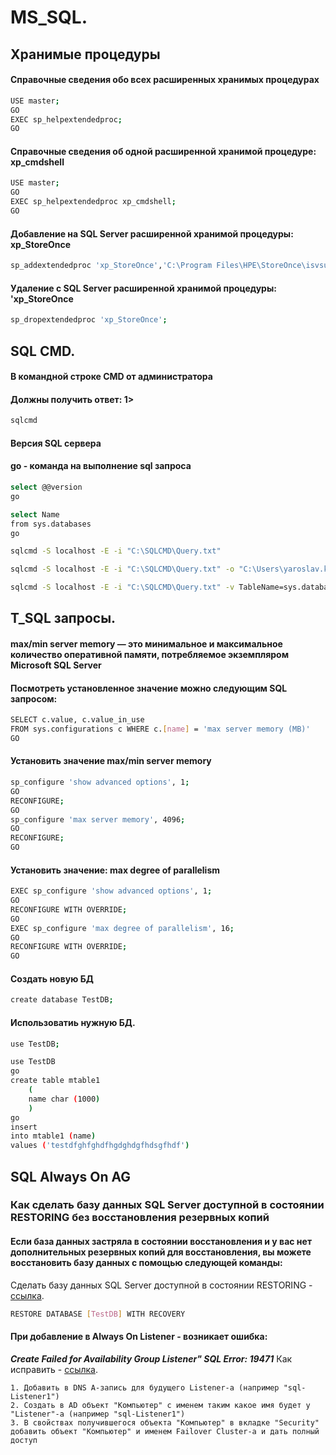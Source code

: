# MS_SQL.

## Хранимые процедуры

#### Справочные сведения обо всех расширенных хранимых процедурах
```bash
USE master;  
GO  
EXEC sp_helpextendedproc;  
GO
```

#### Справочные сведения об одной расширенной хранимой процедуре: xp_cmdshell
```bash
USE master;  
GO  
EXEC sp_helpextendedproc xp_cmdshell;  
GO
```

#### Добавление на SQL Server расширенной хранимой процедуры: xp_StoreOnce

```bash
sp_addextendedproc 'xp_StoreOnce','C:\Program Files\HPE\StoreOnce\isvsupport\sql\bin\XP_HPStoreOnceForMSSQL.dll'
```

#### Удаление с SQL Server расширенной хранимой процедуры: 'xp_StoreOnce

```bash
sp_dropextendedproc 'xp_StoreOnce';
```

## SQL CMD.
#### В командной строке CMD от администратора
#### Должны получить ответ: 1>

```bash
sqlcmd
```


#### Версия SQL сервера
#### go - команда на выполнение sql запроса
```bash
select @@version
go
```


```bash
select Name
from sys.databases
go
```

```bash
sqlcmd -S localhost -E -i "C:\SQLCMD\Query.txt"

sqlcmd -S localhost -E -i "C:\SQLCMD\Query.txt" -o "C:\Users\yaroslav.klochkov\Desktop\SQLCMD\rezult.txt"

sqlcmd -S localhost -E -i "C:\SQLCMD\Query.txt" -v TableName=sys.databases ColumnName=Name -o "C:\Users\yaroslav.klochkov\Desktop\SQLCMD\rezult.txt"
```

## T_SQL запросы.

#### max/min server memory — это минимальное и максимальное количество оперативной памяти, потребляемое экземпляром Microsoft SQL Server
#### Посмотреть установленное значение можно следующим SQL запросом:

```bash
SELECT c.value, c.value_in_use
FROM sys.configurations c WHERE c.[name] = 'max server memory (MB)'
GO
```
#### Установить значение max/min server memory

```bash
sp_configure 'show advanced options', 1;
GO
RECONFIGURE;
GO
sp_configure 'max server memory', 4096;
GO
RECONFIGURE;
GO
```

#### Установить значение: max degree of parallelism

```bash
EXEC sp_configure 'show advanced options', 1;
GO
RECONFIGURE WITH OVERRIDE;
GO
EXEC sp_configure 'max degree of parallelism', 16;
GO
RECONFIGURE WITH OVERRIDE;
GO
```


#### Создать новую БД 

```bash
create database TestDB;
```

#### Использоватиь нужную БД. 

```bash
use TestDB;
```

```bash
use TestDB
go
create table mtable1
	(
	name char (1000)
	)
go
insert
into mtable1 (name)
values ('testdfghfghdfhgdghdgfhdsgfhdf')
```
## SQL Always On AG 

### Как сделать базу данных SQL Server доступной в состоянии RESTORING без восстановления резервных копий
#### Если база данных застряла в состоянии восстановления и у вас нет дополнительных резервных копий для восстановления, вы можете восстановить базу данных с помощью следующей команды:
Сделать базу данных SQL Server доступной в состоянии RESTORING - [ссылка](https://blog.it-kb.ru/2021/10/14/sql-server-database-stuck-in-restoring-state/#more-23442).


```bash
RESTORE DATABASE [TestDB] WITH RECOVERY
```

#### При добавление в Always On Listener - возникает ошибка:

_**Create Failed for Availability Group Listener" SQL Error: 19471**_
Как исправить - [ссылка](https://www.youtube.com/watch?v=5-roDqL9Sms).
```
1. Добавить в DNS A-запись для будущего Listener-a (например "sql-Listener1")
2. Создать в AD объект "Компьютер" с именем таким какое имя будет у "Listener"-a (например "sql-Listener1")
3. В свойствах получившегося объекта "Компьютер" в вкладке "Security" добавить объект "Компьютер" и именем Failover Cluster-a и дать полный доступ
```

